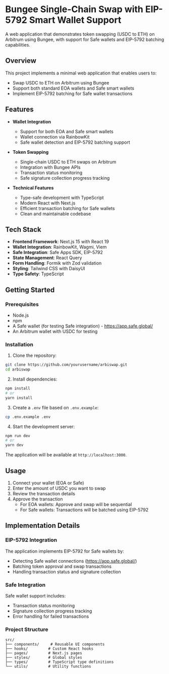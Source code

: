 # Bungee Single-Chain Swap with EIP-5792 Smart Wallet Support

A web application that demonstrates token swapping (USDC to ETH) on Arbitrum using Bungee, with support for Safe wallets and EIP-5792 batching capabilities.

## Overview

This project implements a minimal web application that enables users to:

- Swap USDC to ETH on Arbitrum using Bungee
- Support both standard EOA wallets and Safe smart wallets
- Implement EIP-5792 batching for Safe wallet transactions

## Features

- **Wallet Integration**

  - Support for both EOA and Safe smart wallets
  - Wallet connection via RainbowKit
  - Safe wallet detection and EIP-5792 batching support

- **Token Swapping**

  - Single-chain USDC to ETH swaps on Arbitrum
  - Integration with Bungee APIs
  - Transaction status monitoring
  - Safe signature collection progress tracking

- **Technical Features**
  - Type-safe development with TypeScript
  - Modern React with Next.js
  - Efficient transaction batching for Safe wallets
  - Clean and maintainable codebase

## Tech Stack

- **Frontend Framework**: Next.js 15 with React 19
- **Wallet Integration**: RainbowKit, Wagmi, Viem
- **Safe Integration**: Safe Apps SDK, EIP-5792
- **State Management**: React Query
- **Form Handling**: Formik with Zod validation
- **Styling**: Tailwind CSS with DaisyUI
- **Type Safety**: TypeScript

## Getting Started

### Prerequisites

- Node.js
- npm
- A Safe wallet (for testing Safe integration) - https://app.safe.global/
- An Arbitrum wallet with USDC for testing

### Installation

1. Clone the repository:

```bash
git clone https://github.com/yourusername/arbiswap.git
cd arbiswap
```

2. Install dependencies:

```bash
npm install
# or
yarn install
```

3. Create a `.env` file based on `.env.example`:

```bash
cp .env.example .env
```

4. Start the development server:

```bash
npm run dev
# or
yarn dev
```

The application will be available at `http://localhost:3000`.

## Usage

1. Connect your wallet (EOA or Safe)
2. Enter the amount of USDC you want to swap
3. Review the transaction details
4. Approve the transaction
   - For EOA wallets: Approve and swap will be sequential
   - For Safe wallets: Transactions will be batched using EIP-5792

## Implementation Details

### EIP-5792 Integration

The application implements EIP-5792 for Safe wallets by:

- Detecting Safe wallet connections (https://app.safe.global/)
- Batching token approval and swap transactions
- Handling transaction status and signature collection

### Safe Integration

Safe wallet support includes:

- Transaction status monitoring
- Signature collection progress tracking
- Error handling for failed transactions

### Project Structure

```
src/
├── components/     # Reusable UI components
├── hooks/         # Custom React hooks
├── pages/         # Next.js pages
├── styles/        # Global styles
├── types/         # TypeScript type definitions
└── utils/         # Utility functions
```
